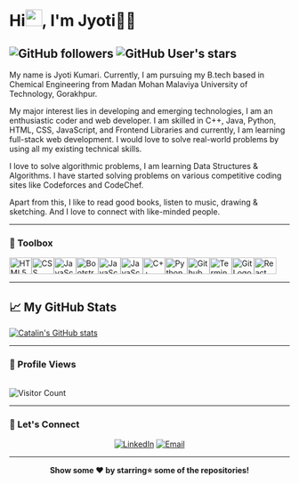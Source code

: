 <strong><h1>Hi<img src="https://raw.githubusercontent.com/MartinHeinz/MartinHeinz/master/wave.gif" width="30px">, I'm Jyoti👩‍💻</h1></strong>

![GitHub followers](https://img.shields.io/github/followers/JyotiKumari2?style=social)
![GitHub User's stars](https://img.shields.io/github/stars/JyotiKumari2?style=social)
--------

My name is Jyoti Kumari. Currently, I am pursuing my B.tech based in Chemical Engineering from Madan Mohan Malaviya University of Technology, Gorakhpur.

My major interest lies in developing and emerging technologies, I am an enthusiastic coder and web developer. I am skilled in C++, Java, Python, HTML, CSS, JavaScript, and Frontend Libraries and currently, I am learning full-stack web development. I would love to solve real-world problems by using all my existing technical skills.

I love to solve algorithmic problems, I am learning Data Structures & Algorithms. I have started solving problems on various competitive coding sites like Codeforces and CodeChef. 

Apart from this, I like to read good books, listen to music, drawing & sketching. And I love to connect with like-minded people.

--------

<strong><h3>🧰 Toolbox</h3></strong>

<img src="https://cdn.worldvectorlogo.com/logos/html5.svg" alt="HTML5 Logo" width="40" height="30"/><img src="https://cdn.worldvectorlogo.com/logos/css3.svg" alt="CSS Logo" width="40" height="30"/><img src="https://cdn.worldvectorlogo.com/logos/logo-javascript.svg" alt="JavaScript Logo" width="40" height="30"/><img src="https://cdn.worldvectorlogo.com/logos/bootstrap-4.svg" alt="Bootstrap Logo" width="40" height="30"/><img src="https://cdn.worldvectorlogo.com/logos/atom-4.svg" alt="JavaScript Logo" width="40" height="30"/><img src="https://cdn.worldvectorlogo.com/logos/visual-studio-code.svg" alt="JavaScript Logo" width="40" height="30"/><img src="https://cdn.worldvectorlogo.com/logos/c.svg" alt="C++ Logo" width="40" height="30"/><img src="https://cdn.worldvectorlogo.com/logos/python-5.svg" alt="Python Logo" width="40" height="30"/><img src="https://cdn.worldvectorlogo.com/logos/github-icon.svg" alt="Github Logo" width="40" height="30"/><img src="https://cdn.worldvectorlogo.com/logos/terminal-1.svg" alt="Terminal Logo" width="40" height="30"/><img src="https://cdn.worldvectorlogo.com/logos/git-icon.svg" alt="Git Logo" width="40" height="30"/><img src="https://cdn.worldvectorlogo.com/logos/react-1.svg" alt="React Logo" width="40" height="30"/>

--------

## &#x1f4c8; My GitHub Stats

<!-- [![Top Langs](https://github-readme-stats.vercel.app/api/top-langs/?username=JyotiKumari2&hide=java&theme=radical)](https://github.com/anuraghazra/github-readme-stats)         -->
[![Catalin's GitHub stats](https://github-readme-stats.vercel.app/api?username=JyotiKumari2&theme=radical)](https://github.com/anuraghazra/github-readme-stats)

--------
<strong><h3>🚨 Profile Views</h3></strong>
 <br/>
![Visitor Count](https://profile-counter.glitch.me/{JyotiKumari2}/count.svg)

--------
<strong><h3>💬 Let's Connect</h3></strong>
<!-- <div>
	<a href="https://www.linkedin.com/in/jyoti-kumari-34a4a01ab/"><img src="https://cdn.worldvectorlogo.com/logos/linkedin-icon-2.svg" alt="LinkedIn" width="60" height="40"/></a>
	<a href="https://www.facebook.com/jyotikumari1801/"><img src="https://cdn.worldvectorlogo.com/logos/facebook-4.svg" alt="Facebook" width="60" height="40"/></a>
	<a href="https://www.instagram.com/jyotikm1801/"><img src="https://cdn.worldvectorlogo.com/logos/instagram-2-1.svg" alt="Instagram" width="60" height="40"/></a>
	<a href="https://www.sololearn.com/profile/14680412"><img src="https://cdn.worldvectorlogo.com/logos/sololearn-2.svg" alt="Sololearn" width="60" height="40"/></a>
</div>  -->
<p align="center">
<a href="https://www.linkedin.com/in/jyoti-kumari-34a4a01ab/"><img alt="LinkedIn" src="https://img.shields.io/badge/LinkedIn-Jyoti%20Kumari-blue?style=flat-square&logo=linkedin"></a>
<a href="mailto:jyotikm1881@gmail.com"><img alt="Email" src="https://img.shields.io/badge/Email-jyotikm1801@gmail.com-blue?style=flat-square&logo=gmail"></a>
</p>

--------
 

<div align="center"><strong>Show some ❤️️ by starring⭐ some of the repositories!</strong></div>
